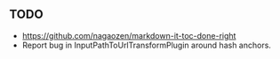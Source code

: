 ## TODO

- https://github.com/nagaozen/markdown-it-toc-done-right
- Report bug in InputPathToUrlTransformPlugin around hash anchors.
